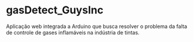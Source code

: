 # gasDetect_GuysInc
Aplicação web integrada a Arduino que busca resolver o problema da falta de controle de gases inflamáveis na indústria de tintas. 
